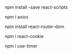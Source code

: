 npm install -save react-scripts


npm i axios


npm install react-router-dom


npm i react-cookie


npm i use-timer
